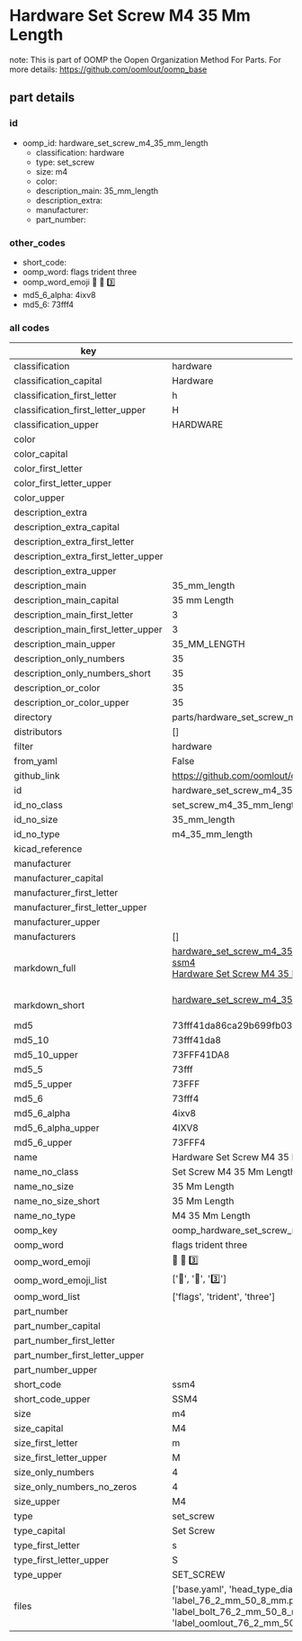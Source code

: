 # Hardware Set Screw M4 35 Mm Length  

note: This is part of OOMP the Oopen Organization Method For Parts. For more details: https://github.com/oomlout/oomp_base

##  part details





### id
* oomp_id: hardware_set_screw_m4_35_mm_length
  * classification: hardware
  * type: set_screw
  * size: m4
  * color: 
  * description_main: 35_mm_length
  * description_extra: 
  * manufacturer: 
  * part_number: 

### other_codes
* short_code: 
* oomp_word: flags trident three
* oomp_word_emoji :flags: :trident: :three:
* md5_6_alpha: 4ixv8
* md5_6: 73fff4

### all codes 
| key | value |  
| --- | --- |  
| classification | hardware |  
| classification_capital | Hardware |  
| classification_first_letter | h |  
| classification_first_letter_upper | H |  
| classification_upper | HARDWARE |  
| color |  |  
| color_capital |  |  
| color_first_letter |  |  
| color_first_letter_upper |  |  
| color_upper |  |  
| description_extra |  |  
| description_extra_capital |  |  
| description_extra_first_letter |  |  
| description_extra_first_letter_upper |  |  
| description_extra_upper |  |  
| description_main | 35_mm_length |  
| description_main_capital | 35 mm Length |  
| description_main_first_letter | 3 |  
| description_main_first_letter_upper | 3 |  
| description_main_upper | 35_MM_LENGTH |  
| description_only_numbers | 35 |  
| description_only_numbers_short | 35 |  
| description_or_color | 35 |  
| description_or_color_upper | 35 |  
| directory | parts/hardware_set_screw_m4_35_mm_length |  
| distributors | [] |  
| filter | hardware |  
| from_yaml | False |  
| github_link | https://github.com/oomlout/oomlout_oomp_part_src/tree/main/parts/hardware_set_screw_m4_35_mm_length/working |  
| id | hardware_set_screw_m4_35_mm_length |  
| id_no_class | set_screw_m4_35_mm_length |  
| id_no_size | 35_mm_length |  
| id_no_type | m4_35_mm_length |  
| kicad_reference |  |  
| manufacturer |  |  
| manufacturer_capital |  |  
| manufacturer_first_letter |  |  
| manufacturer_first_letter_upper |  |  
| manufacturer_upper |  |  
| manufacturers | [] |  
| markdown_full | [hardware_set_screw_m4_35_mm_length](https://github.com/oomlout/oomlout_oomp_part_src/tree/main/parts/hardware_set_screw_m4_35_mm_length/working)<br>[ssm4](https://github.com/oomlout/oomlout_oomp_part_src/tree/main/parts/hardware_set_screw_m4_35_mm_length/working)<br>[Hardware Set Screw M4 35 Mm Length](https://github.com/oomlout/oomlout_oomp_part_src/tree/main/parts/hardware_set_screw_m4_35_mm_length/working)<br><br> |  
| markdown_short | [hardware_set_screw_m4_35_mm_length](https://github.com/oomlout/oomlout_oomp_part_src/tree/main/parts/hardware_set_screw_m4_35_mm_length/working)<br><br> |  
| md5 | 73fff41da86ca29b699fb03fe3bde334 |  
| md5_10 | 73fff41da8 |  
| md5_10_upper | 73FFF41DA8 |  
| md5_5 | 73fff |  
| md5_5_upper | 73FFF |  
| md5_6 | 73fff4 |  
| md5_6_alpha | 4ixv8 |  
| md5_6_alpha_upper | 4IXV8 |  
| md5_6_upper | 73FFF4 |  
| name | Hardware Set Screw M4 35 Mm Length |  
| name_no_class | Set Screw M4 35 Mm Length |  
| name_no_size | 35 Mm Length |  
| name_no_size_short | 35 Mm Length |  
| name_no_type | M4 35 Mm Length |  
| oomp_key | oomp_hardware_set_screw_m4_35_mm_length |  
| oomp_word | flags trident three |  
| oomp_word_emoji | :flags: :trident: :three: |  
| oomp_word_emoji_list | [':flags:', ':trident:', ':three:'] |  
| oomp_word_list | ['flags', 'trident', 'three'] |  
| part_number |  |  
| part_number_capital |  |  
| part_number_first_letter |  |  
| part_number_first_letter_upper |  |  
| part_number_upper |  |  
| short_code | ssm4 |  
| short_code_upper | SSM4 |  
| size | m4 |  
| size_capital | M4 |  
| size_first_letter | m |  
| size_first_letter_upper | M |  
| size_only_numbers | 4 |  
| size_only_numbers_no_zeros | 4 |  
| size_upper | M4 |  
| type | set_screw |  
| type_capital | Set Screw |  
| type_first_letter | s |  
| type_first_letter_upper | S |  
| type_upper | SET_SCREW |  
| files | ['base.yaml', 'head_type_diagram.png', 'label_15_mm_30_mm.pdf', 'label_15_mm_30_mm.svg', 'label_76_2_mm_50_8_mm.pdf', 'label_76_2_mm_50_8_mm.svg', 'label_bolt_76_2_mm_50_8_mm.pdf', 'label_bolt_76_2_mm_50_8_mm.svg', 'label_oomlout_76_2_mm_50_8_mm.pdf', 'label_oomlout_76_2_mm_50_8_mm.svg', 'readme.md', 'type_diagram.png', 'working.json', 'working.yaml'] |  
